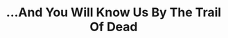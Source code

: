 ---
title: "...And You Will Know Us By The Trail Of Dead"
summary: "...And You Will Know Us by the Trail of Dead , were an American alternative rock band from Austin, Texas, formed in 1994. The band's earliest stable lineup consisted of Conrad Keely, Jason Reece, Kevin Allen and Neil Busch, though for most of the band's history Keely and Reece were the core members with other musicians serving for varying lengths of time. Trail of Dead gathered a hardcore of fans and were well known for their energetic and protracted live performances. Between 1998 and 2023, the band released eleven studio albums and five EPs along with one live album and twenty-two singles. The artwork for all of the albums was created by Keely using various media. This artwork has strong and recurring mythical and historical themes. Their final studio album, XI: Bleed Here Now, was released on July 15, 2022. Conrad Keely announced via an Instagram post in March 2023 that the Trail is closed, and later clarified that the band had no plans to either tour nor make any more music in the traditional sense, citing a disastrous final tour, exhaustion, and the inhospitable state of the music industry towards smaller bands as the main drivers behind their decision."
slug: "and-you-will-know-us-by-the-trail-of-dead"
image: "and-you-will-know-us-by-the-trail-of-dead.jpg"
apple_music_artist_url: "https://music.apple.com/gb/artist/and-you-will-know-us-by-the-trail-of-dead/110799"
wikipedia_url: "https://en.wikipedia.org/wiki/...And_You_Will_Know_Us_by_the_Trail_of_Dead"
---